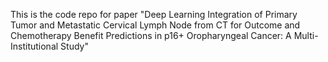 This is the code repo for paper "Deep Learning Integration of Primary Tumor and Metastatic Cervical Lymph Node from CT for Outcome and Chemotherapy Benefit Predictions in p16+ Oropharyngeal Cancer: A Multi-Institutional Study"

